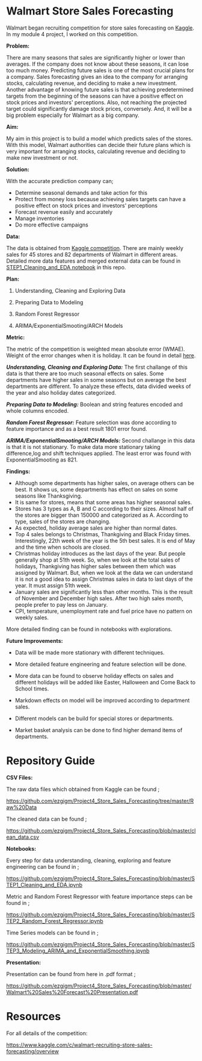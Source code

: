 # Walmart Store Sales Forecasting

Walmart began recruiting competition for store sales forecasting on [Kaggle](https://www.kaggle.com/c/walmart-recruiting-store-sales-forecasting/overview). In my module 4 project, I worked on this competition.

**Problem:**

There are many seasons that sales are significantly higher or lower than averages. If the company does not know about these seasons, it can lose too much money. Predicting future sales is one of the most crucial plans for a company. Sales forecasting gives an idea to the company for arranging stocks, calculating revenue, and deciding to make a new investment. Another advantage of knowing future sales is that achieving predetermined targets from the beginning of the seasons can have a positive effect on stock prices and investors' perceptions. Also, not reaching the projected target could significantly damage stock prices, conversely. And, it will be a big problem especially for Walmart as a big company.

**Aim:**

My aim in this project is to build a model which predicts sales of the stores. With this model, Walmart authorities can decide their future plans which is very important for arranging stocks, calculating revenue and deciding to make new investment or not.

**Solution:**

With the accurate prediction company can;

- Determine seasonal demands and take action for this
- Protect from money loss because achieving sales targets can have a positive effect on stock prices and investors' perceptions
- Forecast revenue easily and accurately
- Manage inventories
- Do more effective campaigns

**Data:**

The data is obtained from [Kaggle competition](https://www.kaggle.com/c/walmart-recruiting-store-sales-forecasting/data). There are mainly weekly sales for 45 stores and 82 departments of Walmart in different areas. Detailed more data features and merged external data can be found in [STEP1_Cleaning_and_EDA notebook](https://github.com/ezgigm/Project4_Store_Sales_Forecasting/blob/master/STEP1_Cleaning_and_EDA.ipynb) in this repo.

**Plan:**

1. Understanding, Cleaning and Exploring Data

2. Preparing Data to Modeling

3. Random Forest Regressor

4. ARIMA/ExponentialSmooting/ARCH Models

**Metric:**

The metric of the competition is weighted mean absolute error (WMAE). Weight of the error changes when it is holiday. It can be found in detail [here](https://www.kaggle.com/c/walmart-recruiting-store-sales-forecasting/overview/evaluation).

***Understanding, Cleaning and Exploring Data:*** The first challange of this data is that there are too much seasonal effects on sales. Some departments have higher sales in some seasons but on average the best departments are different. To analyze these effects, data divided weeks of the year and also holiday dates categorized.

***Preparing Data to Modeling:*** Boolean and string features encoded and whole columns encoded. 

***Random Forest Regressor:*** Feature selection was done according to feature importance and as a best result 1801 error found. 

***ARIMA/ExponentialSmooting/ARCH Models:*** Second challange in this data is that it is not stationary. To make data more stationary taking difference,log and shift techniques applied. The least error was found with ExponentialSmooting as 821.

**Findings:**
- Although some departments has higher sales, on average others can be best. It shows us, some departments has effect on sales on some seasons like Thanksgiving.
- It is same for stores, means that some areas has higher seasonal sales. 
- Stores has 3 types as A, B and C according to their sizes. Almost half of the stores are bigger than 150000 and categorized as A. According to type, sales of the stores are changing.
- As expected, holiday average sales are higher than normal dates.
- Top 4 sales belongs to Christmas, Thankgiving and Black Friday times. Interestingly, 22th week of the year is the 5th best sales. It is end of May and the time when schools are closed.
- Christmas holiday introduces as the last days of the year. But people generally shop at 51th week. So, when we look at the total sales of holidays, Thankgiving has higher sales between them which was assigned by Walmart. But, when we look at the data we can understand it is not a good idea to assign Christmas sales in data to last days of the year. It must assign 51th week.  
- January sales are significantly less than other months. This is the result of November and December high sales. After two high sales month, people prefer to pay less on January.
- CPI, temperature, unemployment rate and fuel price have no pattern on weekly sales. 

More detailed finding can be found in notebooks with explorations. 

**Future Improvements:**

- Data will be made more stationary with different techniques.

- More detailed feature engineering and feature selection will be done.

- More data can be found to observe holiday effects on sales and different holidays will be added like Easter, Halloween and  Come Back to School times.

- Markdown effects on model will be improved according to department sales.

- Different models can be build for special stores or departments. 

- Market basket analysis can be done to find higher demand items of departments.
 
 # Repository Guide
 
 **CSV Files:**
 
 The raw data files which obtained from Kaggle can be found ;
 
 https://github.com/ezgigm/Project4_Store_Sales_Forecasting/tree/master/Raw%20Data
 
 The cleaned data can be found ;
 
 https://github.com/ezgigm/Project4_Store_Sales_Forecasting/blob/master/clean_data.csv
 
 **Notebooks:**
 
 Every step for data understanding, cleaning, exploring and feature engineering can be found in ;
 
 https://github.com/ezgigm/Project4_Store_Sales_Forecasting/blob/master/STEP1_Cleaning_and_EDA.ipynb
 
 Metric and Random Forest Regressor with feature importance steps can be found in ;
 
 https://github.com/ezgigm/Project4_Store_Sales_Forecasting/blob/master/STEP2_Random_Forest_Regressor.ipynb
 
 Time Series models can be found in ;
 
 https://github.com/ezgigm/Project4_Store_Sales_Forecasting/blob/master/STEP3_Modeling_ARIMA_and_ExponentialSmoothing.ipynb
 
 **Presentation:**
 
 Presentation can be found from here in .pdf format ;
 
 https://github.com/ezgigm/Project4_Store_Sales_Forecasting/blob/master/Walmart%20Sales%20Forecast%20Presentation.pdf
  
# Resources 
 
 For all details of the competition:
 
 https://www.kaggle.com/c/walmart-recruiting-store-sales-forecasting/overview
 
